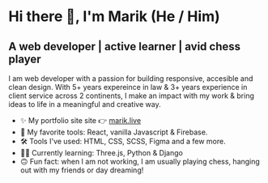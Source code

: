 # Hi there 👋, I'm Marik (He / Him)

<!--
**gauravmarik/gauravmarik** is a ✨ _special_ ✨ repository because its `README.md` (this file) appears on your GitHub profile.

Here are some ideas to get you started:

- 🔭 I’m currently working on ...
- 🌱 I’m currently learning ...
- 👯 I’m looking to collaborate on ...
- 🤔 I’m looking for help with ...
- 💬  Ask me about ...
- 📫 How to reach me: ...
- 😄 Pronouns: ...
- ⚡ Fun fact: ...
-->

## A web developer | active learner | avid chess player

I am web developer with a passion for building responsive, accesible and clean design. With 5+ years expereince in law & 3+ years experience in client service across 2 continents, I make an impact with my work & bring ideas to life in a meaningful and creative way.   

* ✨ My portfolio site site 👉 [marik.live](https://marik.live/)
* 🧰 My favorite tools: React, vanilla Javascript & Firebase.
* 🛠 Tools I've used: HTML, CSS, SCSS, Figma and a few more. 
* 🙇‍♂️ Currently learning: Three.js, Python & Django
* 🙃 Fun fact: when I am not working, I am usually playing chess, hanging out with my friends or day dreaming! 


<!-- * 💼 Find my resume [](url) -->

